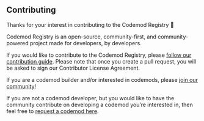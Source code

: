 ## Contributing

Thanks for your interest in contributing to the Codemod Registry 🙌

Codemod Registry is an open-source, community-first, and community-powered project made for developers, by developers.

If you would like to contribute to the Codemod Registry, please [follow our contribution guide](https://docs.codemod.com/docs/codemod-registry/importing-codemods). Please note that once you create a pull request, you will be asked to sign our Contributor License Agreement.

If you are a codemod builder and/or interested in codemods, please [join our community](https://codemod.com/community)!

If you are not a codemod developer, but you would like to have the community contribute on developing a codemod you’re interested in, then feel free to [request a codemod here](https://feedback.codemod.com/codemod-requests).
